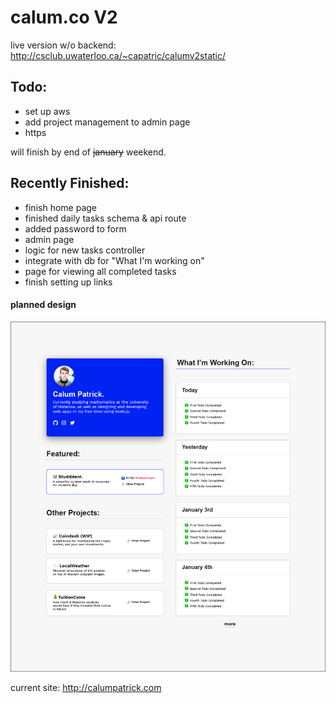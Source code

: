 # calum.co V2

live version w/o backend: http://csclub.uwaterloo.ca/~capatric/calumv2static/

## Todo:
- set up aws
- add project management to admin page
- https

will finish by end of ~~january~~ weekend.

## Recently Finished:
- finish home page
- finished daily tasks schema & api route
- added password to form
- admin page
- logic for new tasks controller
- integrate with db for "What I'm working on"
- page for viewing all completed tasks
- finish setting up links



#### planned design
![Preview](https://github.com/calumptrck/calumV2/blob/master/calumV2.png)

current site: http://calumpatrick.com
